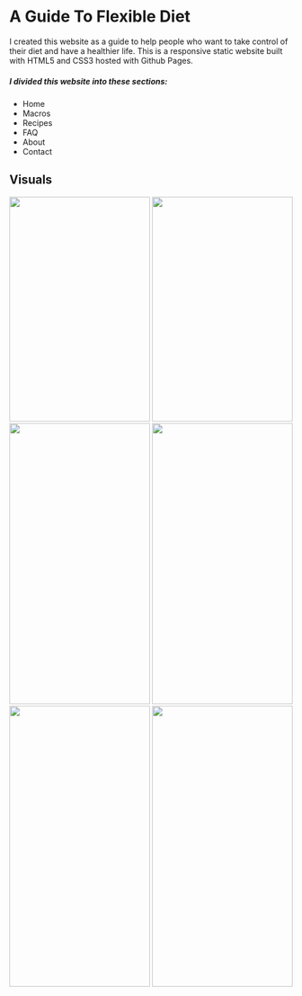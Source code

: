 <h1>A Guide To Flexible Diet</h1>

<p>I created this website as a guide to help people who want to take control of their diet and have a healthier life. This is a responsive static website built with HTML5 and CSS3 hosted with Github Pages.</p>

<h5>I divided this website into these sections:</h5>
<ul>
  <li>Home</li>
  <li>Macros</li>
  <li>Recipes</li>
  <li>FAQ</li>
  <li>About</li>
  <li>Contact</li>
</ul>

<h2>Visuals</h2>


<img src="https://suelenduarte.github.io/A-Guide-To-Flexible-Diet/images/img1.png" width = 250 height = 400> <img src="https://suelenduarte.github.io/A-Guide-To-Flexible-Diet/images/img2.png" width = 250 height = 400> 
<img src="https://suelenduarte.github.io/A-Guide-To-Flexible-Diet/images/img3.png" width = 250 height = 500> <img src="https://suelenduarte.github.io/A-Guide-To-Flexible-Diet/images/img4.png" width = 250 height = 500>
<img src="https://suelenduarte.github.io/A-Guide-To-Flexible-Diet/images/img5.png" width = 250 height = 500> <img src="https://suelenduarte.github.io/A-Guide-To-Flexible-Diet/images/img6.png" width = 250 height = 500>




